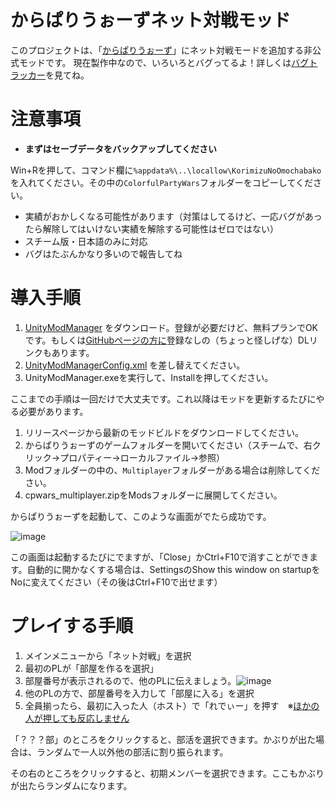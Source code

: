 # からぱりうぉーずネット対戦モッド

このプロジェクトは、「[からぱりうぉーず](https://store.steampowered.com/app/1988940/_/)」にネット対戦モードを追加する非公式モッドです。
現在製作中なので、いろいろとバグってるよ！詳しくは[バグトラッカー](https://github.com/bdunderscore/CPWars-MPMod/issues)を見てね。

# 注意事項

* **まずはセーブデータをバックアップしてください**

Win+Rを押して、コマンド欄に`%appdata%\..\locallow\KorimizuNoOmochabako`を入れてください。その中の`ColorfulPartyWars`フォルダーをコピーしてください。

* 実績がおかしくなる可能性があります（対策はしてるけど、一応バグがあったら解除してはいけない実績を解除する可能性はゼロではない）
* スチーム版・日本語のみに対応
* バグはたぶんかなり多いので報告してね

# 導入手順

1. [UnityModManager](https://www.nexusmods.com/site/mods/21?tab=files&file_id=1580) をダウンロード。登録が必要だけど、無料プランでOKです。もしくは[GitHubページの方に](https://github.com/newman55/unity-mod-manager/)登録なしの（ちょっと怪しげな）DLリンクもあります。
2. [UnityModManagerConfig.xml](https://github.com/bdunderscore/CPWars-MPMod/raw/main/UnityModManagerConfig.xml) を差し替えてください。
3. UnityModManager.exeを実行して、Installを押してください。

ここまでの手順は一回だけで大丈夫です。これ以降はモッドを更新するたびにやる必要があります。

1. リリースページから最新のモッドビルドをダウンロードしてください。
2. からぱりうぉーずのゲームフォルダーを開いてください（スチームで、右クリック→プロパティー→ローカルファイル→参照）
3. Modフォルダーの中の、`Multiplayer`フォルダーがある場合は削除してください。
4. cpwars_multiplayer.zipをModsフォルダーに展開してください。

からぱりうぉーずを起動して、このような画面がでたら成功です。

![image](https://user-images.githubusercontent.com/64174065/177067015-3939e764-44e2-4dc3-a36b-e8246374fb36.png)

この画面は起動するたびにでますが、「Close」かCtrl+F10で消すことができます。自動的に開かなくする場合は、SettingsのShow this window on startupをNoに変えてください（その後はCtrl+F10で出せます）

# プレイする手順

1. メインメニューから「ネット対戦」を選択
2. 最初のPLが「部屋を作るを選択」
3. 部屋番号が表示されるので、他のPLに伝えましょう。![image](https://user-images.githubusercontent.com/64174065/177067399-b32b3d30-530f-4602-9fad-d0c9cd82179e.png)
4. 他のPLの方で、部屋番号を入力して「部屋に入る」を選択
5. 全員揃ったら、最初に入った人（ホスト）で「れでぃー」を押す　※[ほかの人が押しても反応しません](https://github.com/bdunderscore/CPWars-MPMod/issues/8)

「？？？部」のところをクリックすると、部活を選択できます。かぶりが出た場合は、ランダムで一人以外他の部活に割り振られます。

その右のところをクリックすると、初期メンバーを選択できます。ここもかぶりが出たらランダムになります。
